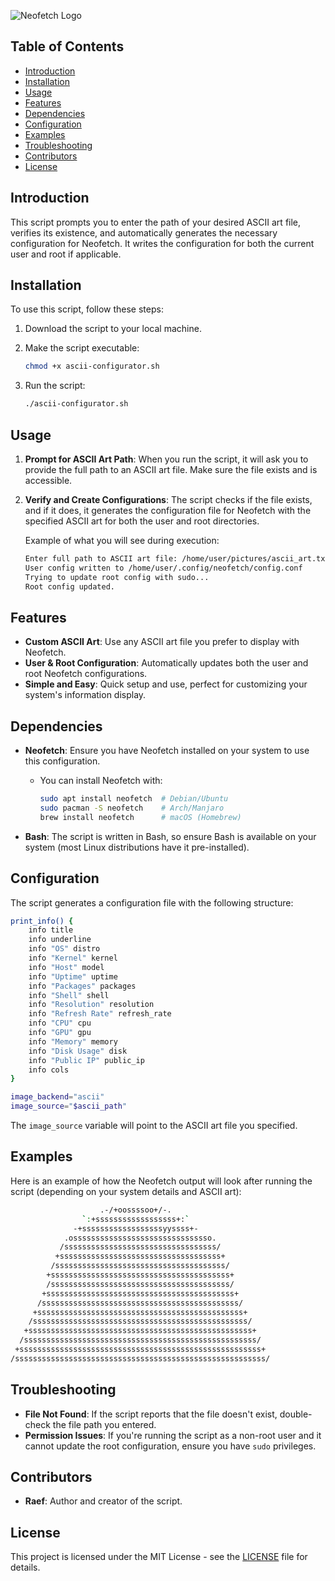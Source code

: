 

![Neofetch Logo](https://raw.githubusercontent.com/dylanaraps/neofetch/master/img/logo.png)

## Table of Contents
- [Introduction](#introduction)
- [Installation](#installation)
- [Usage](#usage)
- [Features](#features)
- [Dependencies](#dependencies)
- [Configuration](#configuration)
- [Examples](#examples)
- [Troubleshooting](#troubleshooting)
- [Contributors](#contributors)
- [License](#license)

## Introduction

This script prompts you to enter the path of your desired ASCII art file, verifies its existence, and automatically generates the necessary configuration for Neofetch. It writes the configuration for both the current user and root if applicable.

## Installation

To use this script, follow these steps:

1. Download the script to your local machine.
2. Make the script executable:

   ```bash
   chmod +x ascii-configurator.sh
   ```

3. Run the script:

   ```bash
   ./ascii-configurator.sh
   ```

## Usage

1. **Prompt for ASCII Art Path**: When you run the script, it will ask you to provide the full path to an ASCII art file. Make sure the file exists and is accessible.
2. **Verify and Create Configurations**: The script checks if the file exists, and if it does, it generates the configuration file for Neofetch with the specified ASCII art for both the user and root directories.

   Example of what you will see during execution:
   ```bash
   Enter full path to ASCII art file: /home/user/pictures/ascii_art.txt
   User config written to /home/user/.config/neofetch/config.conf
   Trying to update root config with sudo...
   Root config updated.
   ```

## Features
- **Custom ASCII Art**: Use any ASCII art file you prefer to display with Neofetch.
- **User & Root Configuration**: Automatically updates both the user and root Neofetch configurations.
- **Simple and Easy**: Quick setup and use, perfect for customizing your system's information display.

## Dependencies

- **Neofetch**: Ensure you have Neofetch installed on your system to use this configuration.
  - You can install Neofetch with:

    ```bash
    sudo apt install neofetch  # Debian/Ubuntu
    sudo pacman -S neofetch    # Arch/Manjaro
    brew install neofetch      # macOS (Homebrew)
    ```

- **Bash**: The script is written in Bash, so ensure Bash is available on your system (most Linux distributions have it pre-installed).

## Configuration

The script generates a configuration file with the following structure:

```bash
print_info() {
    info title
    info underline
    info "OS" distro
    info "Kernel" kernel
    info "Host" model
    info "Uptime" uptime
    info "Packages" packages
    info "Shell" shell
    info "Resolution" resolution
    info "Refresh Rate" refresh_rate
    info "CPU" cpu
    info "GPU" gpu
    info "Memory" memory
    info "Disk Usage" disk
    info "Public IP" public_ip
    info cols
}

image_backend="ascii"
image_source="$ascii_path"
```

The `image_source` variable will point to the ASCII art file you specified.

## Examples

Here is an example of how the Neofetch output will look after running the script (depending on your system details and ASCII art):

```bash
                    .-/+oossssoo+/-.              
                `:+ssssssssssssssssss+:`          
              -+ssssssssssssssssssyyssss+-        
            .osssssssssssssssssssssssssssssso.      
           /ssssssssssssssssssssssssssssssssss/     
          +ssssssssssssssssssssssssssssssssssss+    
         /ssssssssssssssssssssssssssssssssssssss/   
        +ssssssssssssssssssssssssssssssssssssssss+  
        /ssssssssssssssssssssssssssssssssssssssss/  
       +ssssssssssssssssssssssssssssssssssssssssss+ 
      /ssssssssssssssssssssssssssssssssssssssssssss/
     +ssssssssssssssssssssssssssssssssssssssssssssss+
    /ssssssssssssssssssssssssssssssssssssssssssssssss/
   +ssssssssssssssssssssssssssssssssssssssssssssssssss+
  /ssssssssssssssssssssssssssssssssssssssssssssssssssss/
 +ssssssssssssssssssssssssssssssssssssssssssssssssssssss+
/ssssssssssssssssssssssssssssssssssssssssssssssssssssssss/
```

## Troubleshooting

- **File Not Found**: If the script reports that the file doesn't exist, double-check the file path you entered.
- **Permission Issues**: If you're running the script as a non-root user and it cannot update the root configuration, ensure you have `sudo` privileges.
  
## Contributors

- **Raef**: Author and creator of the script.

## License

This project is licensed under the MIT License - see the [LICENSE](LICENSE) file for details.

